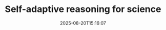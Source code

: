 ﻿---
title: "Self-adaptive reasoning for science"
date: "2025-08-20T15:16:07"
category: "Markets"
summary: ""
slug: "selfadaptive reasoning for science"
source_urls:
  - "https://www.microsoft.com/en-us/research/blog/self-adaptive-reasoning-for-science/"
seo:
  title: "Self-adaptive reasoning for science | Hash n Hedge"
  description: ""
  keywords: ["news", "markets", "brief"]
---

